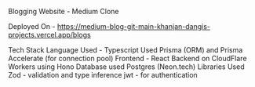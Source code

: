 Blogging Website - Medium Clone

Deployed On - https://medium-blog-git-main-khanjan-dangis-projects.vercel.app/blogs

Tech Stack
Language Used - Typescript
Used Prisma (ORM) and Prisma Accelerate (for connection pool)
Frontend - React
Backend on CloudFlare Workers using Hono
Database used Postgres (Neon.tech)
Libraries Used
  Zod - validation and type inference
  jwt - for authentication
